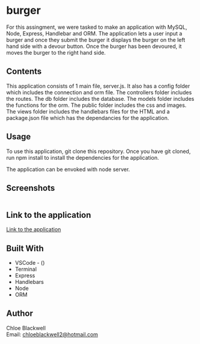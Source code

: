 # burger

For this assingment, we were tasked to make an application with MySQL, Node, Express, Handlebar and ORM. The application lets a user input a burger and once they submit the burger it displays the burger on the left hand side with a devour button. Once the burger has been devoured, it moves the burger to the right hand side.   

## Contents 

This application consists of 1 main file, server.js. It also has a config folder which includes the connection and orm file. The controllers folder includes the routes. The db folder includes the database. The models folder includes the functions for the orm. The public folder includes the css and images. The views folder includes the handlebars files for the HTML and a package.json file which has the dependancies for the application. 

## Usage 

To use this application, git clone this repository. Once you have git cloned, run npm install to install the dependencies for the application. 

The application can be envoked with node server.

## Screenshots

<img src="">

## Link to the application 

<a href="">Link to the application</a>


## Built With 

* VSCode - ()
* Terminal 
* Express
* Handlebars 
* Node 
* ORM 


## Author 

Chloe Blackwell<br>
Email: chloeblackwell2@hotmail.com
